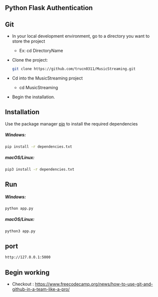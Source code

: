 ## Python Flask Authentication

## Git
 - In your local development environment, go to a directory you want to store the project
 
   - Ex: cd DirectoryName
 
 - Clone the project:
    ```zsh
    git clone https://github.com/trucn0311/MusicStreaming.git 
    ```
- Cd into the MusicStreaming project

   - cd MusicStreaming
   
- Begin the installation.
 

## Installation

Use the package manager [pip](https://pip.pypa.io/en/stable/) to install the required dependencies

##### Windows:
```zsh
pip install -r dependencies.txt 
```

##### macOS/Linux:
```zsh
pip3 install -r dependencies.txt
```

## Run

##### Windows:
```zsh
python app.py
```
##### macOS/Linux:
```zsh
python3 app.py
```

## port
```zsh
http://127.0.0.1:5000
```

## Begin working
 - Checkout : https://www.freecodecamp.org/news/how-to-use-git-and-github-in-a-team-like-a-pro/


